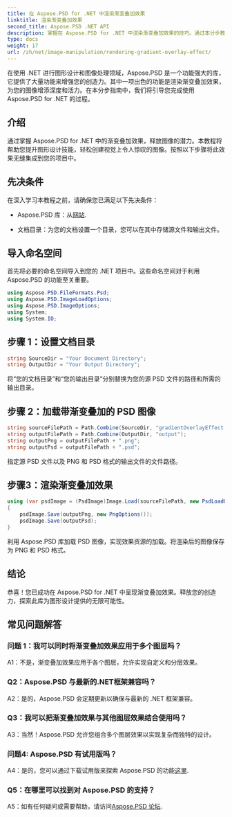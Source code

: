 ```yaml
---
title: 在 Aspose.PSD for .NET 中渲染渐变叠加效果
linktitle: 渲染渐变叠加效果
second_title: Aspose.PSD .NET API
description: 掌握在 Aspose.PSD for .NET 中渲染渐变叠加效果的技巧。通过本分步教程提升您的图形设计技能。
type: docs
weight: 17
url: /zh/net/image-manipulation/rendering-gradient-overlay-effect/
---
```

在使用 .NET 进行图形设计和图像处理领域，Aspose.PSD 是一个功能强大的库，它提供了大量功能来增强您的创造力。其中一项出色的功能是渲染渐变叠加效果，为您的图像增添深度和活力。在本分步指南中，我们将引导您完成使用 Aspose.PSD for .NET 的过程。

## 介绍

通过掌握 Aspose.PSD for .NET 中的渐变叠加效果，释放图像的潜力。本教程将帮助您提升图形设计技能，轻松创建视觉上令人惊叹的图像。按照以下步骤将此效果无缝集成到您的项目中。

## 先决条件

在深入学习本教程之前，请确保您已满足以下先决条件：

- Aspose.PSD 库：从[网站](https://releases.aspose.com/psd/net/).

- 文档目录：为您的文档设置一个目录，您可以在其中存储源文件和输出文件。

## 导入命名空间

首先将必要的命名空间导入到您的 .NET 项目中。这些命名空间对于利用 Aspose.PSD 的功能至关重要。

```csharp
using Aspose.PSD.FileFormats.Psd;
using Aspose.PSD.ImageLoadOptions;
using Aspose.PSD.ImageOptions;
using System;
using System.IO;
```

## 步骤 1：设置文档目录

```csharp
string SourceDir = "Your Document Directory";
string OutputDir = "Your Output Directory";
```

将“您的文档目录”和“您的输出目录”分别替换为您的源 PSD 文件的路径和所需的输出目录。

## 步骤 2：加载带渐变叠加的 PSD 图像

```csharp
string sourceFilePath = Path.Combine(SourceDir, "gradientOverlayEffect.psd");
string outputFilePath = Path.Combine(OutputDir, "output");
string outputPng = outputFilePath + ".png";
string outputPsd = outputFilePath + ".psd";
```

指定源 PSD 文件以及 PNG 和 PSD 格式的输出文件的文件路径。

## 步骤3：渲染渐变叠加效果

```csharp
using (var psdImage = (PsdImage)Image.Load(sourceFilePath, new PsdLoadOptions() { LoadEffectsResource = true }))
{
    psdImage.Save(outputPng, new PngOptions());
    psdImage.Save(outputPsd);
}
```

利用 Aspose.PSD 库加载 PSD 图像，实现效果资源的加载。将渲染后的图像保存为 PNG 和 PSD 格式。

## 结论

恭喜！您已成功在 Aspose.PSD for .NET 中呈现渐变叠加效果。释放您的创造力，探索此库为图形设计提供的无限可能性。

## 常见问题解答

### 问题 1：我可以同时将渐变叠加效果应用于多个图层吗？

A1：不是，渐变叠加效果应用于各个图层，允许实现自定义和分层效果。

### Q2：Aspose.PSD 与最新的.NET框架兼容吗？

A2：是的，Aspose.PSD 会定期更新以确保与最新的 .NET 框架兼容。

### Q3：我可以把渐变叠加效果与其他图层效果结合使用吗？

A3：当然！Aspose.PSD 允许您组合多个图层效果以实现复杂而独特的设计。

### 问题4: Aspose.PSD 有试用版吗？

 A4：是的，您可以通过下载试用版来探索 Aspose.PSD 的功能[这里](https://releases.aspose.com/).

### Q5：在哪里可以找到对 Aspose.PSD 的支持？

 A5：如有任何疑问或需要帮助，请访问[Aspose.PSD 论坛](https://forum.aspose.com/c/psd/34).